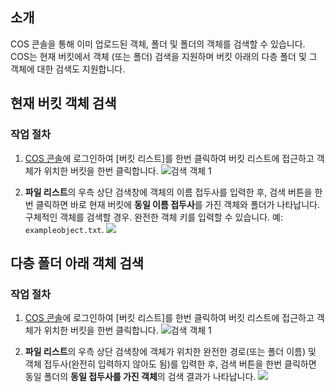 ## 소개
COS 콘솔을 통해 이미 업로드된 객체, 폴더 및 폴더의 객체를 검색할 수 있습니다. COS는 현재 버킷에서 객체 (또는 폴더) 검색을 지원하며 버킷 아래의 다층 폴더 및 그 객체에 대한 검색도 지원합니다.


## 현재 버킷 객체 검색
### 작업 절차

1. [COS 콘솔](https://console.cloud.tencent.com/cos5)에 로그인하여 [버킷 리스트]를 한번 클릭하여 버킷 리스트에 접근하고 객체가 위치한 버킷을 한번 클릭합니다.
  ![검색 객체 1](https://main.qcloudimg.com/raw/b90ad17947a0ec530db87210f4b9027d.png)

2. **파일 리스트**의 우측 상단 검색창에 객체의 이름 접두사를 입력한 후, 검색 버튼을 한번 클릭하면 바로 현재 버킷에 **동일 이름 접두사**를 가진 객체와 폴더가 나타납니다. 구체적인 객체를 검색할 경우. 완전한 객체 키를 입력할 수 있습니다. 예: `exampleobject.txt`.
![](https://main.qcloudimg.com/raw/2ff085a117b1c3324e5e2523c62abb5f.png)

## 다층 폴더 아래 객체 검색
### 작업 절차
1. [COS 콘솔](https://console.cloud.tencent.com/cos5)에 로그인하여 [버킷 리스트]를 한번 클릭하여 버킷 리스트에 접근하고 객체가 위치한 버킷을 한번 클릭합니다.
![검색 객체 1](https://main.qcloudimg.com/raw/b90ad17947a0ec530db87210f4b9027d.png)

2. **파일 리스트**의 우측 상단 검색창에 객체가 위치한 완전한 경로(또는 폴더 이름) 및 객체 접두사(완전히 입력하지 않아도 됨)를 입력한 후, 검색 버튼을 한번 클릭하면 동일 폴더의 **동일 접두사를 가진 객체**의 검색 결과가 나타납니다.
![](https://main.qcloudimg.com/raw/b70e4c1d9ce98fcd2b5b5e57d3dead67.png)
